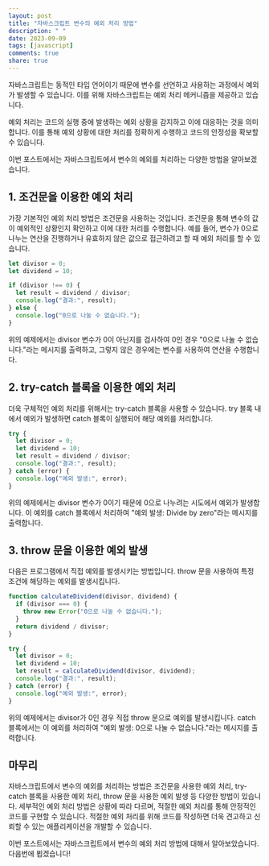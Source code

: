 ```yaml
---
layout: post
title: "자바스크립트 변수의 예외 처리 방법"
description: " "
date: 2023-09-09
tags: [javascript]
comments: true
share: true
---
```


자바스크립트는 동적인 타입 언어이기 때문에 변수를 선언하고 사용하는 과정에서 예외가 발생할 수 있습니다. 이를 위해 자바스크립트는 예외 처리 메커니즘을 제공하고 있습니다. 

예외 처리는 코드의 실행 중에 발생하는 예외 상황을 감지하고 이에 대응하는 것을 의미합니다. 이를 통해 예외 상황에 대한 처리를 정확하게 수행하고 코드의 안정성을 확보할 수 있습니다. 

이번 포스트에서는 자바스크립트에서 변수의 예외를 처리하는 다양한 방법을 알아보겠습니다. 

## 1. 조건문을 이용한 예외 처리
가장 기본적인 예외 처리 방법은 조건문을 사용하는 것입니다. 조건문을 통해 변수의 값이 예외적인 상황인지 확인하고 이에 대한 처리를 수행합니다. 예를 들어, 변수가 0으로 나누는 연산을 진행하거나 유효하지 않은 값으로 접근하려고 할 때 예외 처리를 할 수 있습니다.

```javascript
let divisor = 0;
let dividend = 10;

if (divisor !== 0) {
  let result = dividend / divisor;
  console.log("결과:", result);
} else {
  console.log("0으로 나눌 수 없습니다.");
}
```

위의 예제에서는 divisor 변수가 0이 아닌지를 검사하여 0인 경우 "0으로 나눌 수 없습니다."라는 메시지를 출력하고, 그렇지 않은 경우에는 변수를 사용하여 연산을 수행합니다.

## 2. try-catch 블록을 이용한 예외 처리
더욱 구체적인 예외 처리를 위해서는 try-catch 블록을 사용할 수 있습니다. try 블록 내에서 예외가 발생하면 catch 블록이 실행되어 해당 예외를 처리합니다.

```javascript
try {
  let divisor = 0;
  let dividend = 10;
  let result = dividend / divisor;
  console.log("결과:", result);
} catch (error) {
  console.log("예외 발생:", error);
}
```

위의 예제에서는 divisor 변수가 0이기 때문에 0으로 나누려는 시도에서 예외가 발생합니다. 이 예외를 catch 블록에서 처리하여 "예외 발생: Divide by zero"라는 메시지를 출력합니다.

## 3. throw 문을 이용한 예외 발생
다음은 프로그램에서 직접 예외를 발생시키는 방법입니다. throw 문을 사용하여 특정 조건에 해당하는 예외를 발생시킵니다.

```javascript
function calculateDividend(divisor, dividend) {
  if (divisor === 0) {
    throw new Error("0으로 나눌 수 없습니다.");
  }
  return dividend / divisor;
}

try {
  let divisor = 0;
  let dividend = 10;
  let result = calculateDividend(divisor, dividend);
  console.log("결과:", result);
} catch (error) {
  console.log("예외 발생:", error);
}
```

위의 예제에서는 divisor가 0인 경우 직접 throw 문으로 예외를 발생시킵니다. catch 블록에서는 이 예외를 처리하여 "예외 발생: 0으로 나눌 수 없습니다."라는 메시지를 출력합니다.

## 마무리
자바스크립트에서 변수의 예외를 처리하는 방법은 조건문을 사용한 예외 처리, try-catch 블록을 사용한 예외 처리, throw 문을 사용한 예외 발생 등 다양한 방법이 있습니다. 세부적인 예외 처리 방법은 상황에 따라 다르며, 적절한 예외 처리를 통해 안정적인 코드를 구현할 수 있습니다. 적절한 예외 처리를 위해 코드를 작성하면 더욱 견고하고 신뢰할 수 있는 애플리케이션을 개발할 수 있습니다.

이번 포스트에서는 자바스크립트에서 변수의 예외 처리 방법에 대해서 알아보았습니다. 다음번에 뵙겠습니다!